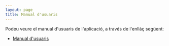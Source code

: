 ```yaml
---
layout: page
title: Manual d'usuaris
---
```


Podeu veure el manual d'usuaris de l'aplicació, a través de l'enllàç següent:
- [Manual d'usuaris](../Manual%20d'usuaris.pdf)
